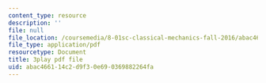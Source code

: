 ```yaml
---
content_type: resource
description: ''
file: null
file_location: /coursemedia/8-01sc-classical-mechanics-fall-2016/abac466114c2d9f30e690369882264fa_YGR5_Hf9dDg.pdf
file_type: application/pdf
resourcetype: Document
title: 3play pdf file
uid: abac4661-14c2-d9f3-0e69-0369882264fa
---
```

